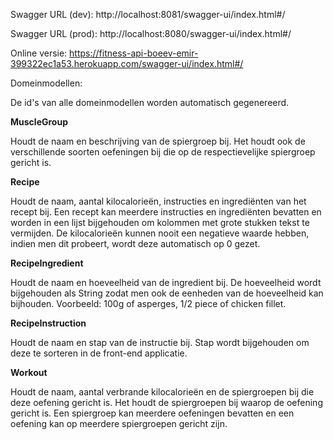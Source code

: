 Swagger URL (dev): http://localhost:8081/swagger-ui/index.html#/

Swagger URL (prod): http://localhost:8080/swagger-ui/index.html#/

Online versie: https://fitness-api-boeev-emir-399322ec1a53.herokuapp.com/swagger-ui/index.html#/



Domeinmodellen:

De id's van alle domeinmodellen worden automatisch gegenereerd.

**MuscleGroup**

Houdt de naam en beschrijving van de spiergroep bij.
Het houdt ook de verschillende soorten oefeningen bij die op de respectievelijke spiergroep
gericht is. 

**Recipe**

Houdt de naam, aantal kilocalorieën, instructies en ingrediënten van het recept bij.
Een recept kan meerdere instructies en ingrediënten bevatten en
worden in een lijst bijgehouden om kolommen met grote stukken tekst te vermijden.
De kilocalorieën kunnen nooit een negatieve waarde hebben, indien men dit probeert, wordt deze automatisch op 0 gezet.

**RecipeIngredient**

Houdt de naam en hoeveelheid van de ingredient bij.
De hoeveelheid wordt bijgehouden als String zodat men ook de eenheden van de hoeveelheid kan bijhouden.
Voorbeeld: 100g of asperges, 1/2 piece of chicken fillet.

**RecipeInstruction**

Houdt de naam en stap van de instructie bij.
Stap wordt bijgehouden om deze te sorteren in de front-end applicatie.

**Workout**

Houdt de naam, aantal verbrande kilocalorieën en de spiergroepen bij die deze oefening gericht is.
Het houdt de spiergroepen bij waarop de oefening gericht is.
Een spiergroep kan meerdere oefeningen bevatten en een oefening kan op meerdere spiergroepen gericht zijn.








